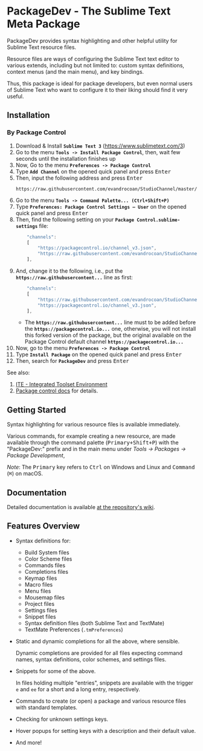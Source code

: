 # PackageDev - The Sublime Text Meta Package

PackageDev provides syntax highlighting
and other helpful utility for Sublime Text resource files.

Resource files are ways of configuring the Sublime Text text editor
to various extends,
including but not limited to:
custom syntax definitions,
context menus (and the main menu),
and key bindings.

Thus, this package is ideal for package developers,
but even normal users of Sublime Text
who want to configure it to their liking
should find it very useful.


## Installation

### By Package Control

1. Download & Install **`Sublime Text 3`** (https://www.sublimetext.com/3)
1. Go to the menu **`Tools -> Install Package Control`**, then,
   wait few seconds until the installation finishes up
1. Now,
   Go to the menu **`Preferences -> Package Control`**
1. Type **`Add Channel`** on the opened quick panel and press <kbd>Enter</kbd>
1. Then,
   input the following address and press <kbd>Enter</kbd>
   ```
   https://raw.githubusercontent.com/evandrocoan/StudioChannel/master/channel.json
   ```
1. Go to the menu **`Tools -> Command Palette...
   (Ctrl+Shift+P)`**
1. Type **`Preferences:
   Package Control Settings – User`** on the opened quick panel and press <kbd>Enter</kbd>
1. Then,
   find the following setting on your **`Package Control.sublime-settings`** file:
   ```js
       "channels":
       [
           "https://packagecontrol.io/channel_v3.json",
           "https://raw.githubusercontent.com/evandrocoan/StudioChannel/master/channel.json",
       ],
   ```
1. And,
   change it to the following, i.e.,
   put the **`https://raw.githubusercontent...`** line as first:
   ```js
       "channels":
       [
           "https://raw.githubusercontent.com/evandrocoan/StudioChannel/master/channel.json",
           "https://packagecontrol.io/channel_v3.json",
       ],
   ```
   * The **`https://raw.githubusercontent...`** line must to be added before the **`https://packagecontrol.io...`** one, otherwise,
     you will not install this forked version of the package,
     but the original available on the Package Control default channel **`https://packagecontrol.io...`**
1. Now,
   go to the menu **`Preferences -> Package Control`**
1. Type **`Install Package`** on the opened quick panel and press <kbd>Enter</kbd>
1. Then,
search for **`PackageDev`** and press <kbd>Enter</kbd>

See also:
1. [ITE - Integrated Toolset Environment](https://github.com/evandrocoan/ITE)
1. [Package control docs](https://packagecontrol.io/docs/usage) for details.


## Getting Started

Syntax highlighting for various resource files
is available immediately.

Various commands,
for example creating a new resource,
are made available
through the command palette (<kbd>Primary+Shift+P</kbd>)
with the "PackageDev:" prefix
and in the main menu under *Tools → Packages → Package Development*,

*Note*:
The <kbd>Primary</kbd> key refers to
<kbd>Ctrl</kbd> on Windows and Linux
and <kbd>Command</kbd> (<kbd>⌘</kbd>) on macOS.


## Documentation

Detailed documentation is available [at the repository's wiki][wiki].


[wiki]: https://github.com/SublimeText/PackageDev/wiki


## Features Overview

- Syntax definitions for:

  - Build System files
  - Color Scheme files
  - Commands files
  - Completions files
  - Keymap files
  - Macro files
  - Menu files
  - Mousemap files
  - Project files
  - Settings files
  - Snippet files
  - Syntax definition files (both Sublime Text and TextMate)
  - TextMate Preferences (`.tmPreferences`)

- Static and dynamic completions for all the above,
  where sensible.

  Dynamic completions are provided for
  all files expecting command names,
  syntax definitions,
  color schemes,
  and settings files.

- Snippets for some of the above.

  In files holding multiple "entries",
  snippets are available with the trigger `e` and `ee`
  for a short and a long entry, respectively.

- Commands to create (or open) a package
  and various resource files with standard templates.

- Checking for unknown settings keys.

- Hover popups for setting keys with a description and their default value.

- And more!

